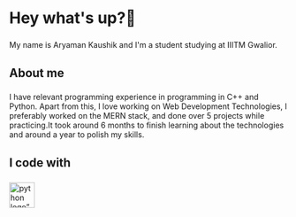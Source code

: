 <h1 align="left">Hey what's up?👋</h1>

###

<p align="left">My name is Aryaman Kaushik and I'm a student studying at IIITM Gwalior.</p>

###

<h2 align="left">About me</h2>

###

<p align="left">I have relevant programming experience in programming in C++ and Python. Apart from this, I love working on Web Development Technologies, I preferably worked on the MERN stack, and done over 5 projects while practicing.It took around 6 months to finish learning about the technologies and around a year to polish my skills. </p>

###

<h2 align="left">I code with</h2>

###

<div align = "left">
<img src="https://cdn.jsdelivr.net/gh/devicons/devicon/icons/python/python-original.svg" height="46" alt="python logo” />
<img width="12" />
